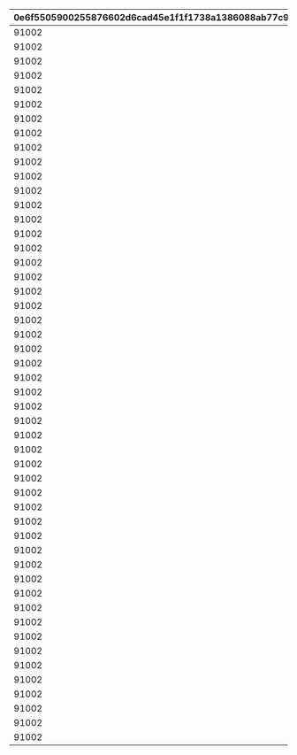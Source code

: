 |0e6f5505900255876602d6cad45e1f1f1738a1386088ab77c9bfe46ecffeb22f|8e95b903ac3eb05e0d9759cd20563945f0de88d7a9433eeee8dc544142e6c6af|8a2eb3281560fb02d9867608075f0f50725dd424d4aae0886044ac0290afa243|2d608571833eaf1d2d9ec5ffeb0ff94b9eede9364fe2b9fdba9a370fd1383944|918f42d777ee2321671aee128fcf1189caa62d56ccd605948c020dd51d2056eb|60881bf5f341f18c560707a0962075aee52b67510b5f32bc47e2efba4a950537|fdfd45eb159735009c8865aa4d8f14ee65c713eabd040d00f019821d21683010|c6f660e100c368a1cba5c2d088f1fa8a303d2f4ea58ee140f933faa3618becad|d4d756c314cf8188cd7ae791244c79e9e9763c5e102eb920546aca384bb3d9f2|787e1e5392f6d6a9d2c4fab8c3822526b32ea05ca39d32d6afdabb6bed060f9c|bdd0d2156752d2960e558538bb52f6e4a68e5e3516b3d88acc60fae9bbc70ad8|
| --- | --- | --- | --- | --- | --- | --- | --- | --- | --- | --- |
|91002|1|8|8|2|283001001|10|25021|25013|31|2|
|91002|2|8|8|2|283001002|10|25021|25013|31|2|
|91002|3|8|8|2|283001003|10|25021|25013|32|2|
|91002|4|8|8|2|283001004|10|25021|25013|32|2|
|91002|5|8|8|2|283001005|10|25021|25013|33|2|
|91002|6|8|9|2|283001006|10|25021|25013|33|2|
|91002|7|8|9|2|283001007|10|25021|25013|34|2|
|91002|8|8|9|2|283001008|10|25021|25013|35|2|
|91002|9|8|9|2|283001009|10|25021|25013|35|2|
|91002|10|8|10|2|283001010|30|25021|25013|37|2|
|91002|11|8|10|2|283001011|10|25021|25013|41|2|
|91002|12|8|11|2|283001012|10|25021|25013|43|2|
|91002|13|8|11|2|283001013|10|25021|25013|46|2|
|91002|14|8|12|2|283001014|10|25021|25013|48|2|
|91002|15|8|12|2|283001015|10|25021|25013|50|2|
|91002|16|8|13|2|283001016|10|25021|25013|53|2|
|91002|17|8|14|2|283001017|10|25021|25013|55|2|
|91002|18|8|14|2|283001018|10|25021|25013|58|2|
|91002|19|8|15|2|283001019|10|25021|25013|60|2|
|91002|20|8|15|2|283001020|30|25021|25013|62|2|
|91002|21|8|16|2|283001021|10|25021|25013|68|2|
|91002|22|8|16|2|283001022|10|25021|25013|70|2|
|91002|23|8|16|2|283001023|10|25021|25013|72|2|
|91002|24|8|17|2|283001024|10|25021|25013|75|2|
|91002|25|8|18|2|283001025|10|25021|25013|77|2|
|91002|26|8|18|2|283001026|10|25021|25013|79|2|
|91002|27|8|19|2|283001027|10|25021|25013|82|2|
|91002|28|8|19|2|283001028|10|25021|25013|84|2|
|91002|29|8|19|2|283001029|10|25021|25013|86|2|
|91002|30|8|20|2|283001030|30|25021|25013|89|2|
|91002|31|8|20|2|283001031|10|25021|25013|94|2|
|91002|32|8|21|2|283001032|10|25021|25013|96|2|
|91002|33|8|21|2|283001033|10|25021|25013|99|2|
|91002|34|8|22|2|283001034|10|25021|25013|101|2|
|91002|35|8|22|2|283001035|10|25021|25013|103|2|
|91002|36|8|23|2|283001036|10|25021|25013|106|2|
|91002|37|8|23|2|283001037|10|25021|25013|108|2|
|91002|38|8|24|2|283001038|10|25021|25013|111|2|
|91002|39|8|25|2|283001039|10|25021|25013|113|2|
|91002|40|8|25|2|283001040|30|25021|25013|115|2|
|91002|41|8|26|2|283001041|10|25021|25013|121|2|
|91002|42|8|27|2|283001042|10|25021|25013|123|2|
|91002|43|8|28|2|283001043|10|25021|25013|125|2|
|91002|44|8|28|2|283001044|10|25021|25013|128|2|
|91002|45|8|29|2|283001045|10|25021|25013|130|2|
|91002|46|8|30|2|283001046|10|25021|25013|132|2|
|91002|47|8|30|2|283001047|10|25021|25013|135|2|
|91002|48|8|31|2|283001048|10|25021|25013|137|2|
|91002|49|8|31|2|283001049|10|25021|25013|139|2|
|91002|50|8|31|2|283001050|30|25021|25013|142|2|